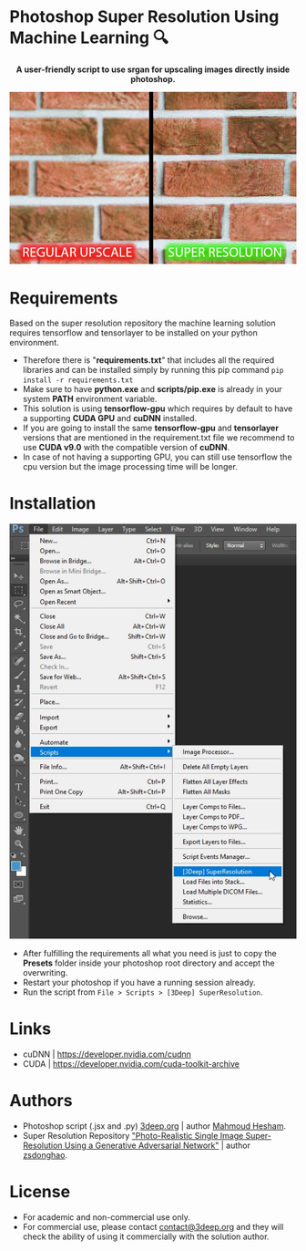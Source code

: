 # Photoshop Super Resolution Using Machine Learning :mag:
<p align="center"><b>A user-friendly script to use srgan for upscaling images directly inside photoshop.</b></p>

![Photoshop Menu](Upscale_comparison.jpg?raw=true)

# Requirements
Based on the super resolution repository the machine learning solution requires tensorflow and tensorlayer to be installed on your python environment.

* Therefore there is "**requirements.txt**" that includes all the required libraries and can be installed simply by running this pip command
`pip install -r requirements.txt`
* Make sure to have **python.exe** and **scripts/pip.exe** is already in your system **PATH** environment variable.
* This solution is using **tensorflow-gpu** which requires by default to have a supporting **CUDA GPU** and **cuDNN** installed.
* If you are going to install the same **tensorflow-gpu** and **tensorlayer** versions that are mentioned in the requirement.txt file we recommend to use **CUDA v9.0** with the compatible version of **cuDNN**.
* In case of not having a supporting GPU, you can still use tensorflow the cpu version but the image processing time will be longer.

# Installation
![Photoshop Menu](Photoshop_menu.jpg?raw=true)
* After fulfilling the requirements all what you need is just to copy the **Presets** folder inside your photoshop root directory and accept the overwriting.
* Restart your photoshop if you have a running session already.
* Run the script from `File > Scripts > [3Deep] SuperResolution`.

# Links
* cuDNN | https://developer.nvidia.com/cudnn
* CUDA | https://developer.nvidia.com/cuda-toolkit-archive

# Authors
* Photoshop script (.jsx and .py) [3deep.org](https://www.3deep.org) | author [Mahmoud Hesham](https://github.com/MahmoudHesham).
* Super Resolution Repository ["Photo-Realistic Single Image Super-Resolution Using a Generative Adversarial Network"](https://github.com/tensorlayer/srgan) | author [zsdonghao](https://github.com/zsdonghao). 

# License
* For academic and non-commercial use only.
* For commercial use, please contact contact@3deep.org and they will check the ability of using it commercially with the solution author.
